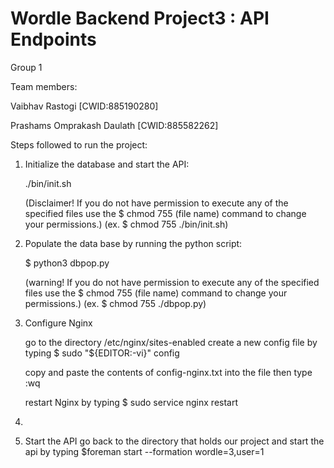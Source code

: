 # Wordle Backend Project3 : API Endpoints

Group 1

Team members:

Vaibhav Rastogi [CWID:885190280]

Prashams Omprakash Daulath [CWID:885582262]


Steps followed to run the project:

1. Initialize the database and start the API:

   ./bin/init.sh

   (Disclaimer! If you do not have permission to execute any of the specified files use the $ chmod 755 (file name) command to change your permissions.) 
   (ex. $ chmod 755 ./bin/init.sh)

2. Populate the data base by running the python script:

   $ python3 dbpop.py

   (warning! If you do not have permission to execute any of the specified files use the $ chmod 755 (file name) command to change your permissions.) 
   (ex. $ chmod 755 ./dbpop.py)

3. Configure Nginx

   go to the directory /etc/nginx/sites-enabled
   create a new config file by typing $ sudo "${EDITOR:-vi}" config

   copy and paste the contents of config-nginx.txt into the file then type :wq

   restart Nginx by typing  $ sudo service nginx restart

4.


5. Start the API
   go back to the directory that holds our project and start the api by typing
   $foreman start --formation wordle=3,user=1





